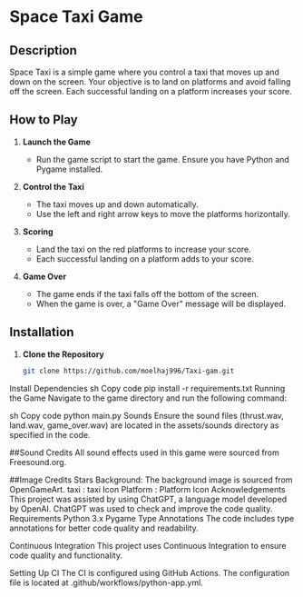 # Space Taxi Game

## Description

Space Taxi is a simple game where you control a taxi that moves up and down on the screen. Your objective is to land on platforms and avoid falling off the screen. Each successful landing on a platform increases your score.

## How to Play

1. **Launch the Game**
   - Run the game script to start the game. Ensure you have Python and Pygame installed.

2. **Control the Taxi**
   - The taxi moves up and down automatically.
   - Use the left and right arrow keys to move the platforms horizontally.

3. **Scoring**
   - Land the taxi on the red platforms to increase your score.
   - Each successful landing on a platform adds to your score.

4. **Game Over**
   - The game ends if the taxi falls off the bottom of the screen.
   - When the game is over, a "Game Over" message will be displayed.

## Installation

1. **Clone the Repository**
   ```sh
   git clone https://github.com/moelhaj996/Taxi-gam.git
Install Dependencies
sh
Copy code
pip install -r requirements.txt
Running the Game
Navigate to the game directory and run the following command:

sh
Copy code
python main.py
Sounds
Ensure the sound files (thrust.wav, land.wav, game_over.wav) are located in the assets/sounds directory as specified in the code.

##Sound Credits
All sound effects used in this game were sourced from Freesound.org.

##Image Credits
Stars Background: The background image is sourced from OpenGameArt.
taxi : taxi Icon
Platform : Platform Icon
Acknowledgements
This project was assisted by using ChatGPT, a language model developed by OpenAI.
ChatGPT was used to check and improve the code quality.
Requirements
Python 3.x
Pygame
Type Annotations
The code includes type annotations for better code quality and readability.

Continuous Integration
This project uses Continuous Integration to ensure code quality and functionality.

Setting Up CI
The CI is configured using GitHub Actions. The configuration file is located at .github/workflows/python-app.yml.